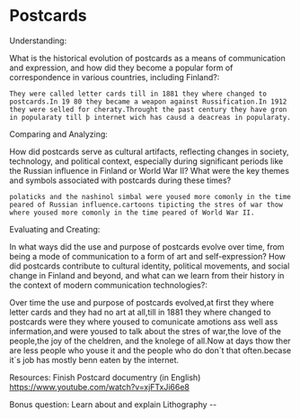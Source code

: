 # Postcards

Understanding:

What is the historical evolution of postcards as a means of communication and expression, and how did they become a popular form of correspondence in various countries, including Finland?:

    They were called letter cards till in 1881 they where changed to postcards.In 19 80 they became a weapon against Russification.In 1912 they were selled for cheraty.Throught the past century they have gron in popularaty till þ internet wich has causd a deacreas in popularaty.

Comparing and Analyzing:

How did postcards serve as cultural artifacts, reflecting changes in society, technology, and political context, especially during significant periods like the Russian influence in Finland or World War II? What were the key themes and symbols associated with postcards during these times?

    polaticks and the nashinol simbal were yoused more comonly in the time peared of Russian influence.cartoons tipicting the stres of war thow where yoused more comonly in the time peared of World War II.

Evaluating and Creating:

In what ways did the use and purpose of postcards evolve over time, from being a mode of communication to a form of art and self-expression? 
How did postcards contribute to cultural identity, political movements, and social change in Finland and beyond, and what can we learn from their history in the context of modern communication technologies?:

  Over time the use and purpose of postcards evolved,at first they where letter cards and they had no art at all,till in 1881 they where changed to postcards were they where yoused to comunicate amotions ass well ass infermation,and were yoused to talk about the stres of war,the love of the people,the joy of the cheldren, and the knolege of all.Now at days thow ther are less people who youse it and  the people who do don´t that often.becase it´s job has mostly benn eaten by the internet.

Resources: Finish Postcard documentry (in English) https://www.youtube.com/watch?v=xjFTxJi66e8


Bonus question: Learn about and explain Lithography --